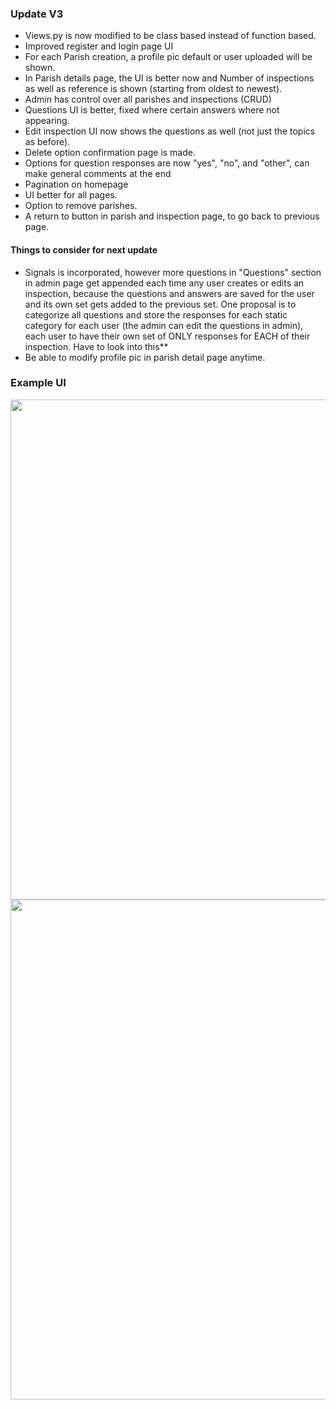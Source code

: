 ### Update V3
- Views.py is now modified to be class based instead of function based.
- Improved register and login page UI
- For each Parish creation, a profile pic default or user uploaded will be shown.
- In Parish details page, the UI is better now and Number of inspections as well as reference is shown (starting from oldest to newest).
- Admin has control over all parishes and inspections (CRUD)
- Questions UI is better, fixed where certain answers where not appearing.
- Edit inspection UI now shows the questions as well (not just the topics as before).
- Delete option confirmation page is made.
- Options for question responses are now "yes", "no", and "other", can make general comments at the end
- Pagination on homepage
- UI better for all pages.
- Option to remove parishes.
- A return to button in parish and inspection page, to go back to previous page.
#### Things to consider for next update
- Signals is incorporated, however more questions in "Questions" section in admin page get appended each time any user creates or edits an inspection, because the questions and answers are saved for the user and its own set gets added to the previous set. One proposal is to categorize all questions and store the responses for each static category for each user (the admin can edit the questions in admin), each user to have their own set of ONLY responses for EACH of their inspection. Have to look into this**
- Be able to modify profile pic in parish detail page anytime.
### Example UI
<img src="https://github.com/KrishT97/parish_inspection/blob/main/extras/home.jpg" width="800"/>
<img src="https://github.com/KrishT97/parish_inspection/blob/main/extras/fancyparish.jpg" width="800"/>

